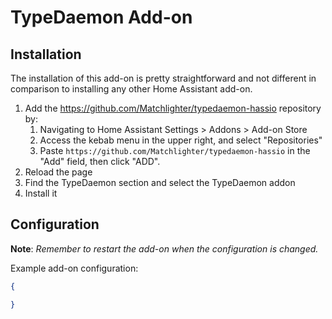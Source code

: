 # TypeDaemon Add-on
## Installation

The installation of this add-on is pretty straightforward and not different in comparison to installing any other Home Assistant add-on.

1. Add the https://github.com/Matchlighter/typedaemon-hassio repository by:
    1. Navigating to Home Assistant Settings > Addons > Add-on Store
    2. Access the kebab menu in the upper right, and select "Repositories"
    3. Paste `https://github.com/Matchlighter/typedaemon-hassio` in the "Add" field, then click "ADD".
2. Reload the page
3. Find the TypeDaemon section and select the TypeDaemon addon
4. Install it

## Configuration

**Note**: _Remember to restart the add-on when the configuration is changed._

Example add-on configuration:

```json
{

}
```

